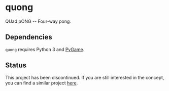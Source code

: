 # quong
QUad pONG -- Four-way pong.

## Dependencies
`quong` requires Python 3 and [PyGame].

## Status
This project has been discontinued.
If you are still interested in the concept,
you can find a similar project [here](https://www.github.com/SirDavidLudwig/Quong).

[PyGame]: http://pygame.org/download.shtml
